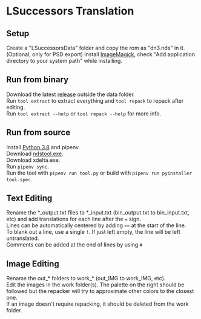 # LSuccessors Translation
## Setup
Create a "LSuccessorsData" folder and copy the rom as "dn3.nds" in it.  
(Optional, only for PSD export) Install [ImageMagick](https://imagemagick.org/script/download.php#windows), check "Add application directory to your system path" while installing.  
## Run from binary
Download the latest [release](https://github.com/Illidanz/LSuccessorsTranslation/releases) outside the data folder.  
Run `tool extract` to extract everything and `tool repack` to repack after editing.  
Run `tool extract --help` or `tool repack --help` for more info.  
## Run from source
Install [Python 3.8](https://www.python.org/downloads/) and pipenv.  
Download [ndstool.exe](https://www.darkfader.net/ds/files/ndstool.exe).  
Download xdelta.exe.  
Run `pipenv sync`.  
Run the tool with `pipenv run tool.py` or build with `pipenv run pyinstaller tool.spec`.  
## Text Editing
Rename the \*\_output.txt files to \*\_input.txt (bin_output.txt to bin_input.txt, etc) and add translations for each line after the `=` sign.  
Lines can be automatically centered by adding `<<` at the start of the line.  
To blank out a line, use a single `!`. If just left empty, the line will be left untranslated.  
Comments can be added at the end of lines by using `#`  
## Image Editing
Rename the out\_\* folders to work\_\* (out_IMG to work_IMG, etc).  
Edit the images in the work folder(s). The palette on the right should be followed but the repacker will try to approximate other colors to the closest one.  
If an image doesn't require repacking, it should be deleted from the work folder.  
